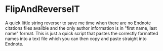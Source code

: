 # FlipAndReverseIT
A quick little string reverser to save me time when there are no Endnote citations files availble and the only author information is in "first name, last name" format. This is just a quick script that pastes the correctly formatted names into a text file which you can then copy and paste straight into Endnote.
